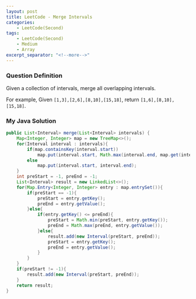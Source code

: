 ```yaml
---
layout: post
title: LeetCode - Merge Intervals
categories:
    - LeetCode(Second)
tags:
    - LeetCode(Second)
    - Medium
    - Array
excerpt_separator: "<!--more-->"
---
```


### Question Definition
Given a collection of intervals, merge all overlapping intervals.
<!--more-->
For example,
Given `[1,3],[2,6],[8,10],[15,18]`,
return `[1,6],[8,10],[15,18]`.
### My Java Solution
```java
public List<Interval> merge(List<Interval> intervals) {
    Map<Integer, Integer> map = new TreeMap<>();
    for(Interval interval : intervals){
        if(map.containsKey(interval.start))
            map.put(interval.start, Math.max(interval.end, map.get(interval.start)));
        else
            map.put(interval.start, interval.end);
    }
    int preStart = -1, preEnd = -1;
    List<Interval> result = new LinkedList<>();
    for(Map.Entry<Integer, Integer> entry : map.entrySet()){
        if(preStart == -1){
            preStart = entry.getKey();
            preEnd = entry.getValue();
        }else{
            if(entry.getKey() <= preEnd){
                preStart = Math.min(preStart, entry.getKey());
                preEnd = Math.max(preEnd, entry.getValue());
            }else{
                result.add(new Interval(preStart, preEnd));
                preStart = entry.getKey();
                preEnd = entry.getValue();
            }
        }
    }
    if(preStart != -1){
        result.add(new Interval(preStart, preEnd));
    }
    return result;
}
```